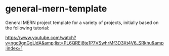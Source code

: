 # general-mern-template

General MERN project template for a variety of projects, initially based on the following tutorial: 

https://www.youtube.com/watch?v=ngc9gnGgUdA&amp;list=PL6QREj8te1P7VSwhrMf3D3Xt4V6_SRkhu&amp;index=1